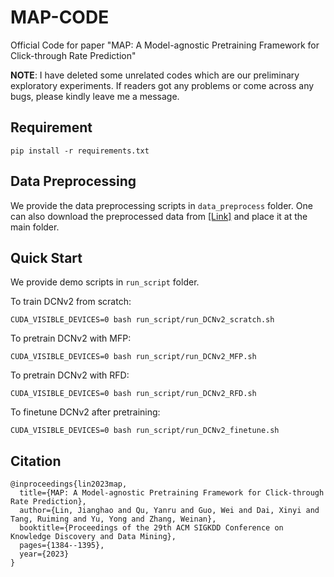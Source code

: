# MAP-CODE
Official Code for paper "MAP: A Model-agnostic Pretraining Framework for Click-through Rate Prediction"

**NOTE**: I have deleted some unrelated codes which are our preliminary exploratory experiments. If readers got any problems or come across any bugs, please kindly leave me a message.

## Requirement

```
pip install -r requirements.txt
```

## Data Preprocessing

We provide the data preprocessing scripts in ```data_preprocess``` folder. One can also download the preprocessed data from [[Link]](https://drive.google.com/file/d/1Lr3LMwhFTUVSFYVzhvcJCmW4c6So94Qm/view?usp=sharing) and place it at the main folder.

## Quick Start

We provide demo scripts in ```run_script``` folder.

To train DCNv2 from scratch:
```
CUDA_VISIBLE_DEVICES=0 bash run_script/run_DCNv2_scratch.sh
```

To pretrain DCNv2 with MFP:
```
CUDA_VISIBLE_DEVICES=0 bash run_script/run_DCNv2_MFP.sh
```

To pretrain DCNv2 with RFD:
```
CUDA_VISIBLE_DEVICES=0 bash run_script/run_DCNv2_RFD.sh
```

To finetune DCNv2 after pretraining:
```
CUDA_VISIBLE_DEVICES=0 bash run_script/run_DCNv2_finetune.sh
```

## Citation

```
@inproceedings{lin2023map,
  title={MAP: A Model-agnostic Pretraining Framework for Click-through Rate Prediction},
  author={Lin, Jianghao and Qu, Yanru and Guo, Wei and Dai, Xinyi and Tang, Ruiming and Yu, Yong and Zhang, Weinan},
  booktitle={Proceedings of the 29th ACM SIGKDD Conference on Knowledge Discovery and Data Mining},
  pages={1384--1395},
  year={2023}
}
```